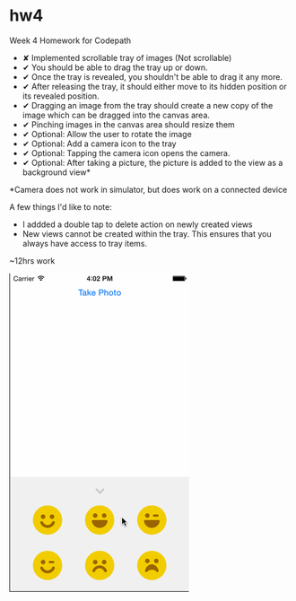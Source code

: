 hw4
===

Week 4 Homework for Codepath

* ✘ Implemented scrollable tray of images (Not scrollable)
* ✔ You should be able to drag the tray up or down.
* ✔ Once the tray is revealed, you shouldn't be able to drag it any more.
* ✔ After releasing the tray, it should either move to its hidden position or its revealed position.
* ✔ Dragging an image from the tray should create a new copy of the image which can be dragged into the canvas area.
* ✔ Pinching images in the canvas area should resize them
* ✔ Optional: Allow the user to rotate the image
* ✔ Optional: Add a camera icon to the tray
* ✔ Optional: Tapping the camera icon opens the camera.
* ✔ Optional: After taking a picture, the picture is added to the view as a background view*

*Camera does not work in simulator, but does work on a connected device

A few things I'd like to note:
* I addded a double tap to delete action on newly created views
* New views cannot be created within the tray. This ensures that you always have access to tray items.

~12hrs work

<img width="320" src="hw4.gif"/>
